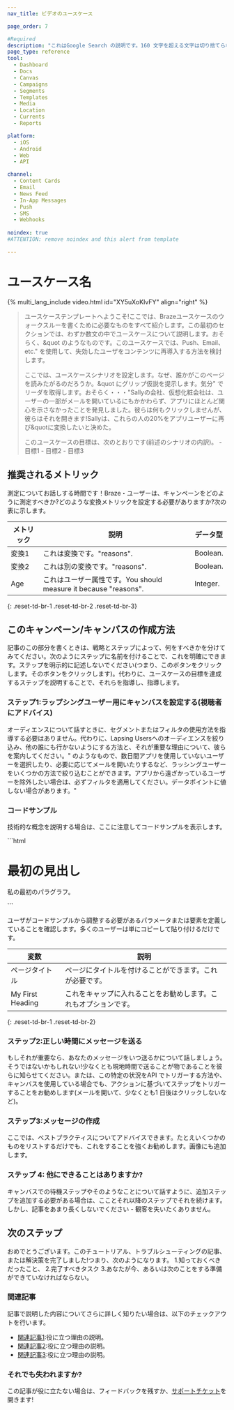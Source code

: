```yaml
---
nav_title: ビデオのユースケース

page_order: 7

#Required
description: "これはGoogle Search の説明です。160 文字を超える文字は切り捨てられ、短く保ちます。"
page_type: reference
tool:
  - Dashboard
  - Docs
  - Canvas
  - Campaigns
  - Segments
  - Templates
  - Media
  - Location
  - Currents
  - Reports

platform:
  - iOS
  - Android
  - Web
  - API

channel:
  - Content Cards
  - Email
  - News Feed
  - In-App Messages
  - Push
  - SMS
  - Webhooks
  
noindex: true
#ATTENTION: remove noindex and this alert from template

---
```


# ユースケース名

{% multi_lang_include video.html id="XY5uXoKIvFY" align="right" %}

> ユースケーステンプレートへようこそ!ここでは、Brazeユースケースのウォークスルーを書くために必要なものをすべて紹介します。この最初のセクションでは、わずか数文の中でユースケースについて説明します。おそらく、&quot のようなものです。このユースケースでは、Push、Email、etc." を使用して、失効したユーザをコンテンツに再導入する方法を検討します。
>
> ここでは、ユースケースシナリオを設定します。なぜ、誰かがこのページを読みたがるのだろうか。&quot にグリップ仮説を提示します。気分" でリーダを取得します。おそらく・・・"Sallyの会社、仮想化粧会社は、ユーザーの一部がメールを開いているにもかかわらず、アプリにほとんど関心を示さなかったことを発見しました。彼らは何もクリックしませんが、彼らはそれを開きます!Sallyは、これらの人の20%をアプリユーザーに再び&quotに変換したいと決めた。
>
> このユースケースの目標は、次のとおりです(前述のシナリオの内訳)。
> \- 目標1
> \- 目標2
> \- 目標3


## 推奨されるメトリック

測定についてお話しする時間です！Braze・ユーザーは、キャンペーンをどのように測定すべきか?どのような変換メトリックを設定する必要がありますか?次の表に示します。

| メトリック| 説明| データ型|
| ------ | ----------- | --------- |
| 変換1 | これは変換です。"reasons". | Boolean. |のため測定する必要があります。
| 変換2 | これは別の変換です。"reasons". | Boolean. |のため測定する必要があります。
| Age | これはユーザー属性です。You should measure it because "reasons". | Integer. |
{: .reset-td-br-1 .reset-td-br-2 .reset-td-br-3}

## このキャンペーン/キャンバスの作成方法

記事のこの部分を書くときは、戦略とステップによって、何をすべきかを分けてみてください。次のようにステップに名前を付けることで、これを明確にできます。ステップを明示的に記述しないでください(つまり、このボタンをクリックします。そのボタンをクリックします)。代わりに、ユースケースの目標を達成するステップを説明することで、それらを指導し、指導します。

### ステップ1:ラップシングユーザー用にキャンバスを設定する(視聴者にアドバイス)

オーディエンスについて話すときに、セグメントまたはフィルタの使用方法を指導する必要はありません。代わりに、Lapsing Usersへのオーディエンスを絞り込み、他の誰にも行かないようにする方法と、それが重要な理由について、彼らを案内してください。" のようなもので、数日間アプリを使用していないユーザーを選択したり、必要に応じてメールを開いたりするなど、ラッシングユーザーをいくつかの方法で絞り込むことができます。アプリから遠ざかっているユーザーを除外したい場合は、必ずフィルタを適用してください。データポイントに値しない場合があります。"


### コードサンプル

技術的な概念を説明する場合は、ここに注意してコードサンプルを表示します。

\`\`\`html
<!DOCTYPE html>
<html>
<head>
<title>ページタイトル</title>
</head>
<body>

<h1>最初の見出し</h1>
<p>私の最初のパラグラフ。</p>

</body>
</html>
```

ユーザがコードサンプルから調整する必要があるパラメータまたは要素を定義していることを確認します。多くのユーザーは単にコピーして貼り付けるだけです。

| 変数| 説明|
| -------- | ----------- |
| ページタイトル| ページにタイトルを付けることができます。これが必要です。|
| My First Heading | これをキャップに入れることをお勧めします。これもオプションです。|
{: .reset-td-br-1 .reset-td-br-2}


### ステップ2:正しい時間にメッセージを送る

もしそれが重要なら、あなたのメッセージをいつ送るかについて話しましょう。そうではないかもしれない!少なくとも現地時間で送ることが物であることを彼らに知らせてください。または、この特定の状況をAPI でトリガーする方法や、キャンバスを使用している場合でも、アクションに基づいてステップをトリガーすることをお勧めします(メールを開いて、少なくとも1 日後はクリックしないなど)。

### ステップ3:メッセージの作成

ここでは、ベストプラクティスについてアドバイスできます。たとえいくつかのものをリストするだけでも、これをすることを強くお勧めします。画像にも追加します。

### ステップ 4: 他にできることはありますか?

キャンバスでの待機ステップやそのようなことについて話すように、追加ステップを追加する必要がある場合は、こことそれ以降のステップでそれを続けます。しかし、記事をあまり長くしないでください - 観客を失いたくありません。


## 次のステップ

おめでとうございます。このチュートリアル、トラブルシューティングの記事、または解決策を完了しました!つまり、次のようになります。
1\.知っておくべきだったこと、
2\.完了すべきタスク
3\.あなたが今、あるいは次のことをする準備ができていなければならない。

### 関連記事

記事で説明した内容についてさらに詳しく知りたい場合は、以下のチェックアウトを行います。
- [関連記事1](#solution-1):役に立つ理由の説明。
- [関連記事2](#solution-2):役に立つ理由の説明。
- [関連記事3](#solution-3):役に立つ理由の説明。

### それでも失われますか?

この記事が役に立たない場合は、フィードバックを残すか、[サポートチケット][support]を開きます!

[support]: {{site.baseurl}}/braze_support/

